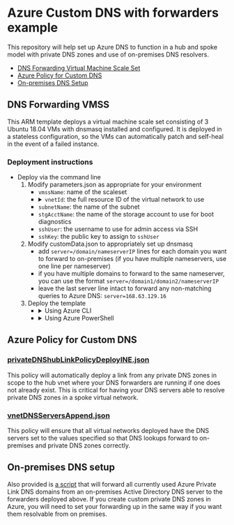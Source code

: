 # Azure Custom DNS with forwarders example

This repository will help set up Azure DNS to function in a hub and spoke model with private DNS zones and use of on-premises DNS resolvers.

- [DNS Forwarding Virtual Machine Scale Set](#dns-forwarding-vmss)
- [Azure Policy for Custom DNS](#azure-policy-for-custom-dns)
- [On-premises DNS Setup](#on-premises-dns-setup)

## DNS Forwarding VMSS
This ARM template deploys a virtual machine scale set consisting of 3 Ubuntu 18.04 VMs with dnsmasq installed and configured. It is deployed in a stateless configuration, so the VMs can automatically patch and self-heal in the event of a failed instance.

### Deployment instructions
- Deploy via the command line
  1. Modify parameters.json as appropriate for your environment
      - `vmssName`: name of the scaleset
      - <details>
        <summary>
        <code>vnetId</code>: the full resource ID of the virtual network to use
        </summary>
        <ul>
        <li>via <a href="https://portal.azure.com/">Azure Portal</a>: found in the properties blade of the virtual network</li>
        <li>via <a href="https://docs.microsoft.com/en-us/cli/azure/">Azure CLI</a>: <code>az network vnet show --resource-group rg-hub-network-centralus --name vnet-hub-centralus-001 --query id -o tsv</code></li>
        <li>via <a href="https://docs.microsoft.com/en-us/powershell/azure/">Azure PowerShell</a>: <code>Get-AzVirtualNetwork -ResourceGroupName rg-hub-network-centralus -Name vnet-hub-centralus-001 | Select-Object -ExpandProperty Id</code></li>
        </ul>
        </details>
      - `subnetName`: the name of the subnet
      - `stgAcctName`: the name of the storage account to use for boot diagnostics
      - `sshUser`: the username to use for admin access via SSH
      - `sshKey`: the public key to assign to `sshUser`
  2. Modify customData.json to appropriately set up dnsmasq
      - add `server=/domain/nameserverIP` lines for each domain you want to forward to on-premises (if you have multiple nameservers, use one line per nameserver)
      - if you have multiple domains to forward to the same nameserver, you can use the format `server=/domain1/domain2/nameserverIP`
      - leave the last server line intact to forward any non-matching queries to Azure DNS: `server=168.63.129.16`
  3. Deploy the template
      - <details>
        <summary>
        Using Azure CLI
        </summary>
        <pre><code>az deployment group create \
          --resource-group rg-hub-dnsfwd-centralus \
          --template-file template-vmss.json \
          --parameters @parameters.json \
          --parameters customData=@customData.yaml</code></pre>
        </details>
      - <details>
        <summary>
        Using Azure PowerShell
        </summary>
        <pre><code>New-AzResourceGroupDeployment `
          -ResourceGroupName rg-hub-dnsfwd-centralus `
          -TemplateFile .\template-vmss.json `
          -TemplateParameterFile .\parameters.json `
          -customData $(Get-Content .\customData.yaml -Raw)</code></pre>
        </details>

## Azure Policy for Custom DNS

### [privateDNShubLinkPolicyDeployINE.json](azure-policy/privateDNShubLinkPolicyDeployINE.json)
This policy will automatically deploy a link from any private DNS zones in scope to the hub vnet where your DNS forwarders are running if one does not already exist. This is critical for having your DNS servers able to resolve private DNS zones in a spoke virtual network.

### [vnetDNSServersAppend.json](azure-policy/vnetDNSServersAppend.json)
This policy will ensure that all virtual networks deployed have the DNS servers set to the values specified so that DNS lookups forward to on-premises and private DNS zones correctly.

## On-premises DNS setup

Also provided is [a script](ad-dns/Add-AzureDNSFowarderZones.ps1) that will forward all currently used Azure Private Link DNS domains from an on-premises Active Directory DNS server to the forwarders deployed above. If you create custom private DNS zones in Azure, you will need to set your forwarding up in the same way if you want them resolvable from on premises.
